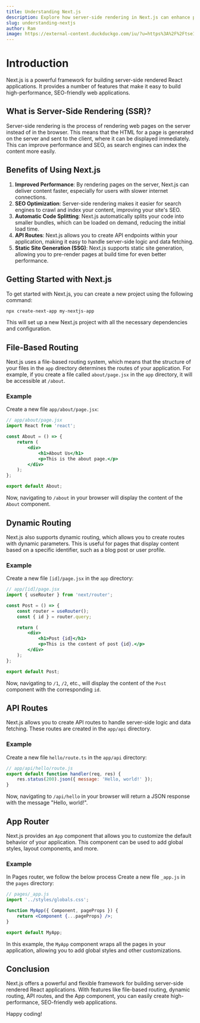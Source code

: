 ```yaml
---
title: Understanding Next.js
description: Explore how server-side rendering in Next.js can enhance performance and SEO.
slug: understanding-nextjs
author: Ram
image: https://external-content.duckduckgo.com/iu/?u=https%3A%2F%2Ftse1.mm.bing.net%2Fth%3Fid%3DOIP.PJ87QhnDB4G5r6GynPSEVwHaEO%26pid%3DApi&f=1&ipt=8905e3e566af491d26760e2f07379d94fc8639ccd9be76182bb0cafc5265a428&ipo=images
---
```


# Introduction

Next.js is a powerful framework for building server-side rendered React applications. It provides a number of features that make it easy to build high-performance, SEO-friendly web applications.

## What is Server-Side Rendering (SSR)?

Server-side rendering is the process of rendering web pages on the server instead of in the browser. This means that the HTML for a page is generated on the server and sent to the client, where it can be displayed immediately. This can improve performance and SEO, as search engines can index the content more easily.

## Benefits of Using Next.js

1. **Improved Performance**: By rendering pages on the server, Next.js can deliver content faster, especially for users with slower internet connections.
2. **SEO Optimization**: Server-side rendering makes it easier for search engines to crawl and index your content, improving your site's SEO.
3. **Automatic Code Splitting**: Next.js automatically splits your code into smaller bundles, which can be loaded on demand, reducing the initial load time.
4. **API Routes**: Next.js allows you to create API endpoints within your application, making it easy to handle server-side logic and data fetching.
5. **Static Site Generation (SSG)**: Next.js supports static site generation, allowing you to pre-render pages at build time for even better performance.

## Getting Started with Next.js

To get started with Next.js, you can create a new project using the following command:

```bash
npx create-next-app my-nextjs-app
```

This will set up a new Next.js project with all the necessary dependencies and configuration.

## File-Based Routing

Next.js uses a file-based routing system, which means that the structure of your files in the `app` directory determines the routes of your application. For example, if you create a file called `about/page.jsx` in the `app` directory, it will be accessible at `/about`.

### Example

Create a new file `app/about/page.jsx`:

```jsx
// app/about/page.jsx
import React from 'react';

const About = () => {
    return (
        <div>
            <h1>About Us</h1>
            <p>This is the about page.</p>
        </div>
    );
};

export default About;
```

Now, navigating to `/about` in your browser will display the content of the `About` component.

## Dynamic Routing

Next.js also supports dynamic routing, which allows you to create routes with dynamic parameters. This is useful for pages that display content based on a specific identifier, such as a blog post or user profile.

### Example

Create a new file `[id]/page.jsx` in the `app` directory:

```jsx
// app/[id]/page.jsx
import { useRouter } from 'next/router';

const Post = () => {
    const router = useRouter();
    const { id } = router.query;

    return (
        <div>
            <h1>Post {id}</h1>
            <p>This is the content of post {id}.</p>
        </div>
    );
};

export default Post;
```

Now, navigating to `/1`, `/2`, etc., will display the content of the `Post` component with the corresponding `id`.

## API Routes

Next.js allows you to create API routes to handle server-side logic and data fetching. These routes are created in the `app/api` directory.

### Example

Create a new file `hello/route.ts` in the `app/api` directory:

```javascript
// app/api/hello/route.js
export default function handler(req, res) {
    res.status(200).json({ message: 'Hello, world!' });
}
```

Now, navigating to `/api/hello` in your browser will return a JSON response with the message "Hello, world!".

## App Router

Next.js provides an `App` component that allows you to customize the default behavior of your application. This component can be used to add global styles, layout components, and more.

### Example

In Pages router, we follow the below process
Create a new file `_app.js` in the `pages` directory:

```jsx
// pages/_app.js
import '../styles/globals.css';

function MyApp({ Component, pageProps }) {
    return <Component {...pageProps} />;
}

export default MyApp;
```

In this example, the `MyApp` component wraps all the pages in your application, allowing you to add global styles and other customizations.

## Conclusion

Next.js offers a powerful and flexible framework for building server-side rendered React applications. With features like file-based routing, dynamic routing, API routes, and the App component, you can easily create high-performance, SEO-friendly web applications.

Happy coding!
